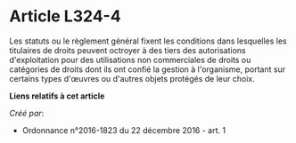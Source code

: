 # Article L324-4

Les statuts ou le règlement général fixent les conditions dans lesquelles les titulaires de droits peuvent octroyer à des
tiers des autorisations d'exploitation pour des utilisations non commerciales de droits ou catégories de droits dont ils ont
confié la gestion à l'organisme, portant sur certains types d'œuvres ou d'autres objets protégés de leur choix.

**Liens relatifs à cet article**

_Créé par_:

  - Ordonnance n°2016-1823 du 22 décembre 2016 - art. 1
